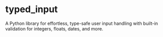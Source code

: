 # typed_input
A Python library for effortless, type-safe user input handling with built-in validation for integers, floats, dates, and more.
